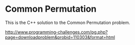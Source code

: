 # Common Permutation

This is the C++ solution to the Common Permutation problem.

http://www.programming-challenges.com/pg.php?page=downloadproblem&probid=110303&format=html

